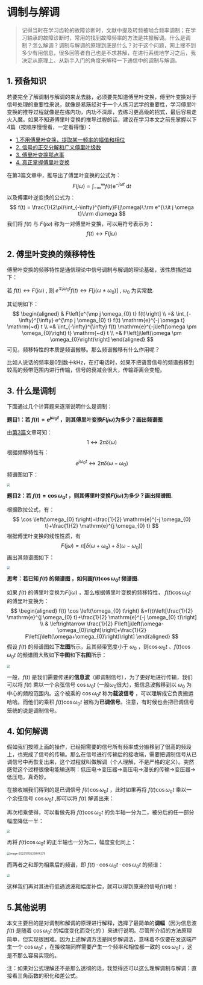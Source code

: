 # 调制与解调

> 记得当时在学习齿轮的故障诊断时，文献中提及转频被啮合频率调制；在学习轴承的故障诊断时，常用的找到故障频率的方法是共振解调。什么是调制？怎么解调？调制与解调的原理到底是什么？对于这个问题，网上搜不到多少有用信息，很多回答者自己也是不求甚解，在进行系统地学习之后，我决定从原理上、从新手入门的角度来解释一下通信中的调制与解调。

## 1. 预备知识

若要完全了解调制与解调的来龙去脉，必须要先知道傅里叶变换，傅里叶变换对于信号处理的重要性来说，就像是易筋经对于一个人练习武学的重要性，学习傅里叶变换的推导过程就像是在练内功，内功不深厚，去练习更高级的招式，最后容易走火入魔。如果不知道傅里叶变换的推导过程的话，建议在学习本文之前先掌握以下4篇（按顺序慢慢看，一定看得懂）：

- [1.不用傅里叶变换，提取某一频率的幅值和相位](https://mp.weixin.qq.com/s/cnw5Aigcm3MOeN424mcROg)
- [2. 信号的正交分解和广义傅里叶级数](https://mp.weixin.qq.com/s/6OrHJG9HDfx4YFTOTKYmHw)
- [3. 傅里叶变换那点事](https://mp.weixin.qq.com/s/papgaQS8P62GjkuUP1LnGQ)
- [4. 真正掌握傅里叶变换](https://mp.weixin.qq.com/s/HsacsFqAJItIyLc_y8SI3w)

在第3篇文章中，推导出了傅里叶变换的公式为：
$$
F(j\omega)=\int_{-\infty}^{\infty} f(t) \mathrm{e}^{-j \omega t} \mathrm{~d} t
$$
以及傅里叶逆变换的公式为：
$$
f(t) = \frac{1}{2\pi}\int_{-\infty}^{\infty}F(j\omega)\:\rm e^{\:\it j \omega t}\:\rm d\omega
$$
我们将 $f(t)$ 与 $F(j\omega)$ 称为一对傅里叶变换，可以用符号表示为：
$$
f(t)\longleftrightarrow F(j\omega)
$$

## 2. 傅里叶变换的频移特性

傅里叶变换的频移特性是通信理论中信号调制与解调的理论基础，该性质描述如下：

若 $f(t)\longleftrightarrow F(j\omega)$ , 则 $e^{\mp j \omega_{0} t} f(t) \leftrightarrow F\left[j\left(\omega \pm \omega_{0}\right)\right]$ , $\omega_{0}$ 为实常数.

其证明如下：
$$
\begin{aligned}
& F\left[e^{\mp j \omega_{0} t} f(t)\right] \\
=& \int_{-\infty}^{\infty} e^{\mp j \omega_{0} t} f(t) \mathrm{e}^{-j \omega t} \mathrm{~d} t \\
=& \int_{-\infty}^{\infty} f(t) \mathrm{e}^{-j\left(\omega \pm \omega_{0}\right) t} \mathrm{~d} t \\
=& F\left[j\left(\omega \pm \omega_{0}\right)\right]
\end{aligned}
$$
可见，频移特性的本质是频谱搬移。那么频谱搬移有什么作用呢？

比如人说话的频率是0到数十kHz，在打电话时，如果不把语音信号的频谱搬移到较高的频带范围内进行传输，信号的衰减会很大，传输距离会变短。

## 3. 什么是调制

下面通过几个计算题来逐渐说明什么是调制：

**题目1：若 $f(t)=e^{j \omega_{0} t}$ ，则其傅里叶变换$F(j\omega)$为多少？画出频谱图**

由[第3篇](https://mp.weixin.qq.com/s/HsacsFqAJItIyLc_y8SI3w)文章可知：
$$
1 \longleftrightarrow 2 \pi \delta(\omega)
$$
根据频移特性有：
$$
e^{j \omega_{0} t} \longleftrightarrow 2 \pi \delta\left(\omega-\omega_{0}\right)
$$
频谱图如下：

<img src="https://kerwins.oss-cn-shanghai.aliyuncs.com/img_for_typora/image-20221010174258906.png" style="zoom:50%;" />

**题目2：若 $f(t)=\cos \omega_{0} t$ ，则其傅里叶变换$F(j\omega)$为多少？画出频谱图.**

根据欧拉公式，有：
$$
\cos \left(\omega_{0} t\right)=\frac{1}{2} \mathrm{e}^{-j \omega_{0} t}+\frac{1}{2} \mathrm{e}^{j \omega_{0} t}
$$
根据傅里叶变换的线性性质，有
$$
F(\mathrm{j} \omega)=\pi\left[\delta\left(\omega+\omega_{0}\right)+\delta\right. \left.\left(\omega-\omega_{0}\right)\right]
$$
画出其频谱图如下：

<img src="https://kerwins.oss-cn-shanghai.aliyuncs.com/img_for_typora/image-20221010174457076.png" style="zoom:50%;" />

**思考：若已知 $f(t)$ 的频谱图 ，如何画$f(t)\cos \omega_{0} t$ 频谱图.**

如果 $f(t)$ 的傅里叶变换为$F(j\omega)$ ，那么根据傅里叶变换的频移特性， $f(t)\cos \omega_{0} t$ 的傅里叶变换为：
$$
\begin{aligned}
f(t) \cos \left(\omega_{0} t\right) &=f(t)\left[\frac{1}{2} \mathrm{e}^{j \omega_{0} t}+\frac{1}{2} \mathrm{e}^{-j \omega_{0} t}\right] \\
& \leftrightarrow \frac{1}{2} F\left[j\left(\omega-\omega_{0}\right)\right]+\frac{1}{2} F\left[j\left(\omega+\omega_{0}\right)\right]
\end{aligned}
$$
假设 $f(t)$ 的频谱图如**下左图**所示，且其频带宽度小于 $\omega_0$ ，则$\cos \omega_{0} t$ 、$f(t)\cos \omega_{0} t$ 的频谱图大致如**下中图**和**下右图**所示：

<img src="https://kerwins.oss-cn-shanghai.aliyuncs.com/img_for_typora/image-20221010183013572.png" style="zoom:50%;" />

一般，$f(t)$ 是我们需要传递的**信息波**（即调制信号），为了更好地进行传输，我们可以将 $f(t)$ 乘以一个余弦信号 $\cos \omega_{0} t$ (一般$\omega_0$很大)，把信息波搬移到以 $\omega_0$ 为中心的频段范围内。这个被乘的 $\cos \omega_{0} t$ 称为**载波信号** ，可以理解成它负责搬运哈哈。而他们的乘积 $f(t)\cos \omega_{0} t$ 被称为**已调信号**。注意，有时候也会把已调信号笼统的说是调制信号。

## 4. 如何解调

假如我们按照上面的操作，已经把需要的信号所有频率成分搬移到了很高的频段上，也完成了信号的传输。那么在信号进行传输后的接收端，需要把调制信号从已调信号中再恢复出来，这个过程就叫做解调（个人理解，不是严格的定义）。突然感觉这个过程很像电能输送啊：低压电->变压器->高压电->漫长的传输->变压器->低压电，真奇妙。

在接收端我们得到的是已调信号 $f(t)\cos \omega_{0} t$ ，此时如果再将 $f(t)\cos \omega_{0} t$ 乘以一个余弦信号 $\cos \omega_{0} t$ ,即可以将 $f(t)$ 解调出来：

再次相乘使得，可以看做先将 $f(t)\cos \omega_{0} t$  的负半轴一分为二，被分后的任一部分幅度降低一半：

<img src="https://kerwins.oss-cn-shanghai.aliyuncs.com/img_for_typora/image-20221010223722822.png" style="zoom:50%;" />

再将 $f(t)\cos \omega_{0} t$ 的正半轴也一分为二，幅度变化同上：

<img src="https://kerwins.oss-cn-shanghai.aliyuncs.com/img_for_typora/image-20221010223844275.png" alt="image-20221010223844275" style="zoom:50%;" />

而两者之和即为相乘后的频谱，即 $f(t)\cdot \cos \omega_{0} t\cdot \cos \omega_{0} t$ 的频谱：

<img src="https://kerwins.oss-cn-shanghai.aliyuncs.com/img_for_typora/image-20221010224027365.png" style="zoom:50%;" />

这样我们再对其进行低通滤波和幅度补偿，就可以得到原来的信号$f(t)$啦！

## 5.其他说明

本文主要目的是对调制和解调的原理进行解释，选择了最简单的**调幅**（因为信息波 $f(t)$ 是随着  $\cos \omega_{0} t$ 的幅度变化而变化的 ）来进行说明。尽管所介绍的方法原理简单，但实现很困难。因为上述解调方法是同步解调法，意味着不仅要在发送端产生一个 $\cos \omega_{0} t$ ，在接收端同样需要产生一个频率和相位都一致的 $\cos \omega_{0} t$ ，这是不那么容易实现的。

注：如果对公式理解还不是那么透彻的话，我觉得还可以这么理解调制与解调：直接看三角函数的积化和差公式。


